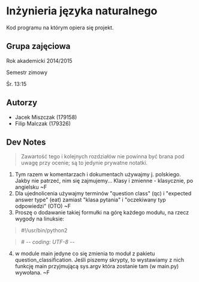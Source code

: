 Inżynieria języka naturalnego
=============================

Kod programu na którym opiera się projekt.

Grupa zajęciowa
---------------

Rok akademicki 2014/2015

Semestr zimowy

Śr. 13:15

Autorzy
-------

* Jacek Miszczak (179158)
* Filip Malczak (179326)

Dev Notes
---------

> Zawartość tego i kolejnych rozdziałów nie powinna być brana pod uwagę przy ocenie; są to jedynie prywatne notatki.

1. Tym razem w komentarzach i dokumentach używajmy j. polskiego. Jakby nie patrzeć, nim się zajmujemy... Klasy i
zmienne - klasycznie, po angielsku ~F
2. Dla ujednolicenia używajmy terminów "question class" (qc) i "expected answer type" (eat) zamiast "klasa pytania"
i "oczekiwany typ odpowiedzi" (OTO) ~F
3. Proszę o dodawanie takiej formułki na górę każdego modułu, na rzecz wygody na linuksie:

> \#!/usr/bin/python2

> \# -*- coding: UTF-8 -*-

4. w module main jedyne co się zmienia to moduł z pakietu question_classification. Jeśli piszemy skrypty, to wystawiamy
z nich funkcję main przyjmującą sys.argv która zostanie tam (w main.py) wywołana. ~F